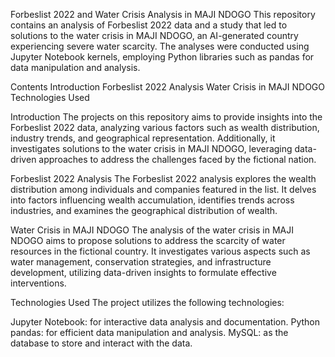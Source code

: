 Forbeslist 2022 and Water Crisis Analysis in MAJI NDOGO
This repository contains an analysis of Forbeslist 2022 data and a study that led to solutions to the water crisis in MAJI NDOGO, an AI-generated country experiencing severe water scarcity. The analyses were conducted using Jupyter Notebook kernels, employing Python libraries such as pandas for data manipulation and analysis.

Contents
Introduction
Forbeslist 2022 Analysis
Water Crisis in MAJI NDOGO
Technologies Used


Introduction
The projects on this repository aims to provide insights into the Forbeslist 2022 data, analyzing various factors such as wealth distribution, industry trends, and geographical representation. Additionally, it investigates solutions to the water crisis in MAJI NDOGO, leveraging data-driven approaches to address the challenges faced by the fictional nation.

Forbeslist 2022 Analysis
The Forbeslist 2022 analysis explores the wealth distribution among individuals and companies featured in the list. It delves into factors influencing wealth accumulation, identifies trends across industries, and examines the geographical distribution of wealth.

Water Crisis in MAJI NDOGO
The analysis of the water crisis in MAJI NDOGO aims to propose solutions to address the scarcity of water resources in the fictional country. It investigates various aspects such as water management, conservation strategies, and infrastructure development, utilizing data-driven insights to formulate effective interventions.

Technologies Used
The project utilizes the following technologies:

Jupyter Notebook: for interactive data analysis and documentation.
Python pandas: for efficient data manipulation and analysis.
MySQL: as the database to store and interact with the data.






